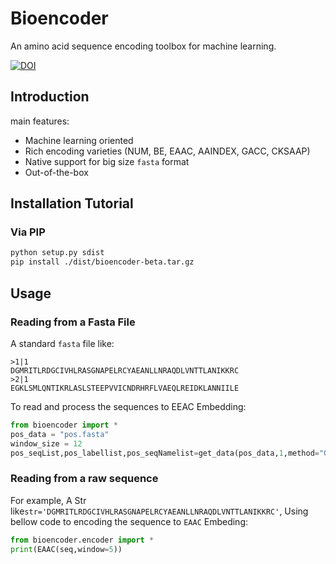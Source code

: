 # Bioencoder

An amino acid sequence encoding toolbox for machine learning.

[![DOI](https://zenodo.org/badge/DOI/10.5281/zenodo.8273413.svg)](https://doi.org/10.5281/zenodo.8273413)

## Introduction

main features:

- Machine learning oriented
- Rich encoding varieties (NUM, BE, EAAC, AAINDEX, GACC, CKSAAP)
- Native support for big size `fasta` format
- Out-of-the-box

## Installation Tutorial

### Via PIP

```bash
python setup.py sdist
pip install ./dist/bioencoder-beta.tar.gz
```

## Usage

### Reading from a Fasta File

A standard `fasta` file like:

```fasta
>1|1
DGMRITLRDGCIVHLRASGNAPELRCYAEANLLNRAQDLVNTTLANIKKRC
>2|1
EGKLSMLQNTIKRLASLSTEEPVVICNDRHRFLVAEQLREIDKLANNIILE
```

To read and process the sequences to EEAC Embedding:

```python
from bioencoder import *
pos_data = "pos.fasta"
window_size = 12
pos_seqList,pos_labellist,pos_seqNamelist=get_data(pos_data,1,method="GAAC",window_size=window_size)
```

### Reading from a raw sequence

For example, A Str like`str='DGMRITLRDGCIVHLRASGNAPELRCYAEANLLNRAQDLVNTTLANIKKRC'`, Using bellow code to encoding the sequence to `EAAC` Embeding:

```python
from bioencoder.encoder import *
print(EAAC(seq,window=5))
```